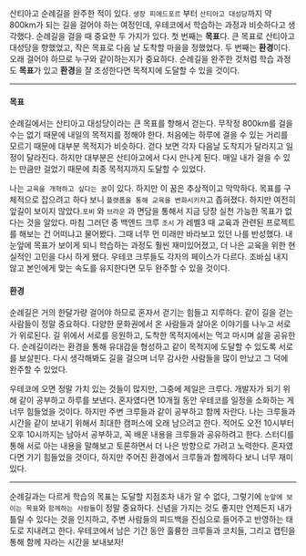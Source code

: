   산티아고 순례길을 완주한 적이 있다. `생장 피에드포르` 부터 `산티아고 대성당`까지 약 800km가 되는 길을 걸어야 하는 여정인데, 우테코에서 학습하는 과정과 비슷하다고 생각했다. 순례길을 걸을 때 중요한 두 가지가 있다. 첫 번째는 **목표**다. 큰 목표로 산티아고 대성당을 향했었고, 작은 목표로 다음 날 도착할 마을을 정했었다. 두 번째는 **환경**이다. 오래 걸어야 하므로 누구와 같이하는지가 중요하다. 순례길을 완주한 것처럼 학습 과정도 **목표**가 있고 **환경**을 잘 조성한다면 목적지에 도달할 수 있을 것이다.

---

#### 목표

  순례길에서는 산티아고 대성당이라는 큰 목표를 향해서 걷는다. 무작정 800km를 걸을 수는 없기 때문에 내일의 목적지를 정해야 한다. 처음에는 하루에 걸을 수 있는 거리를 모르기 때문에 대부분 목적지가 비슷하다. 걷다 보면 각자 다음날 도착지가 달라지고 일정이 달라진다. 하지만 대부분은 산티아고에서 다시 만나게 된다. 매일 내가 걸을 수 있는 만큼만 걸었기 때문에 최종 목적지까지 도달할 수 있었다.

  나는 `교육을 개혁하고 싶다는 꿈`이 있다. 하지만 이 꿈은 추상적이고 막막하다. 목표를 구체적으로 잡으려고 하다 보니 `플랫폼을 통해 교육을 변화시키자`고 좁혀졌다. 하지만 여전히 앞길이 보이지 않았다.`포비` 와 `브라운` 과 면담을 통해서 지금 당장 실천 가능한 목표가 없다는 것을 알았다. 마침 그러던 중 백엔드 크루 `조시` 가 레벨3 때 교육과 관련된 프로젝트를 해보는 건 어떠냐고 물어봤다. 그때 너무 먼 미래만 바라보고 있던 나를 반성했다. 내 눈앞에 목표가 보이게 되니 학습하는 과정도 훨씬 재미있어졌고, 더 나은 교육을 위한 현실적인 고민을 다시 하게 됐다. 우테코 크루들도 각자의 페이스가 다르다. 조바심 내지 않고 본인에게 맞는 속도를 유지한다면 모두 완주할 수 있을 것이다.

#### 환경

  순례길은 거의 한달가량 걸어야 하므로 혼자서 걷기는 힘들고 지루하다. 같이 길을 걷는 사람들이 정말 중요하다. 다양한 문화권에서 온 사람들과 살아온 이야기를 나누고 서로가 위로된다. 길 위에서 서로를 응원하고, 도착한 목적지에서는 먹고 마시며 삶을 공유한다. 순례길이라는 환경을 통해 유대감을 형성하고 같이 목적지에 도달할 수 있도록 서로를 보살핀다. 다시 생각해봐도 길을 걸으며 너무 감사한 사람들을 많이 만났고 그 덕에 완주할 수 있었다.

  우테코에 오면 정말 가치 있는 것들이 많지만, 그중에 제일은 크루다. 개발자가 되기 위해 같이 공부하고 하루를 보낸다. 혼자였다면 10개월 동안 우테코를 일정을 소화하는 게 너무 힘들었을 것이다. 하지만 주변 크루들과 같이 공부하고 함께 자란다. 나는 크루들과 시간을 같이 보내기 위해서 최대한 캠퍼스에 오래 남으려고 한다. 적어도 오전 10시부터 오후 10시까지는 남아서 공부하고, 꼭 배운 내용을 크루들과 공유하려고 한다. 스터디를 통해 서로 아는 내용을 말해보고 토론하면서 더 나은 방향으로 가려고 노력한다. 혼자였다면 가기 힘들었을 것이다, 하지만 주어진 환경에서 크루들과 함께하다 보니 너무 재미있다.

---

  순례길과는 다르게 학습의 목표는 도달할 지점조차 내가 알 수 없다, 그렇기에 `눈앞에 보이는 목표`와 `함께하는 사람들`이 정말 중요하다. 신념을 가지는 것도 좋지만 언제든지 내가 틀릴 수 있다는 것을 인지하고, 주변 사람들의 피드백을 진심으로 들어주고 반영하는 태도로 지내려고 한다. 우테코에서 남은 기간 동안 훌륭한 크루들과 코치들, 그리고 캡틴을 통해 함께 자라는 시간을 보내보자!
